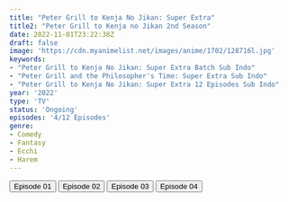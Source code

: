 ```yaml
---
title: "Peter Grill to Kenja No Jikan: Super Extra"
title2: "Peter Grill to Kenja no Jikan 2nd Season"
date: 2022-11-01T23:22:38Z
draft: false
image: 'https://cdn.myanimelist.net/images/anime/1702/128716l.jpg'
keywords:
- "Peter Grill to Kenja No Jikan: Super Extra Batch Sub Indo"
- "Peter Grill and the Philosopher's Time: Super Extra Sub Indo"
- "Peter Grill to Kenja No Jikan: Super Extra 12 Episodes Sub Indo"
year: '2022'
type: 'TV'
status: 'Ongoing'
episodes: '4/12 Episodes'
genre:
- Comedy
- Fantasy
- Ecchi
- Harem
---
```


<div class="d-g gg-5 gtc-r ai-c">
<button onclick="window.open('?arc=RfA5h1Dczn_20221011/1/MP4/Kuramanime-PTGRL_S2-01-480p-Kopaja','_blank')">Episode 01</button>
<button onclick="window.open('?arc=ojDANNsgkP_20221019/2/MP4/Kuramanime-PTGRL_S2-02-480p-Kopaja','_blank')">Episode 02</button>
<button onclick="window.open('?arc=ILYfP2lFh2_20221025/3/MP4/Kuramanime-PTGRL_S2-03-480p-Kopaja','_blank')">Episode 03</button>
<button onclick="window.open('?arc=OK6PXeFGFx_20221101/4/MP4/Kuramanime-PTGRL_S2-04-480p-Kopaja','_blank')">Episode 04</button>
</div>